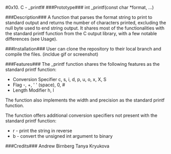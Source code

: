 #0x10. C - _printf#
###Prototype###
int _printf(const char *format, ...)

###Description###
A function that parses the format string to print to standard output and returns the number of characters printed, excluding the null byte used to end string output.  It shares most of the functionalities with the standard printf function from the C output library, with a few notable differences (see Usage).

###Installation###
User can clone the repository to their local branch and compile the files. (incldue gif or screenshot)

###Features###
The _printf function shares the following features as the standard printf function:
* Conversion Specifier
c, s, i, d, p, u, o, x, X, S
* Flag
-, +, ' ' (space), 0, #
* Length Modifier
h, l

The function also implements the width and precision as the standard printf function.

The function offers additional conversion specifiers not present with the standard printf function:
* r - print the string in reverse
* b - convert the unsigned int argument to binary

###Credits###
Andrew Birnberg
Tanya Kryukova
